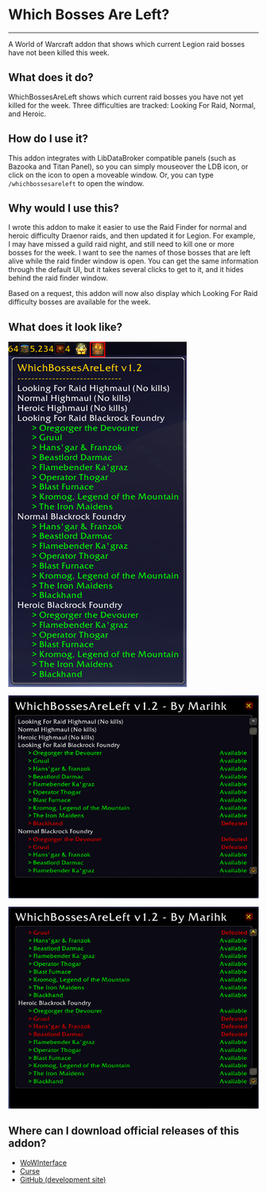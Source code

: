 # Which Bosses Are Left?
---

A World of Warcraft addon that shows which current Legion raid bosses have not been
killed this week.

## What does it do?

WhichBossesAreLeft shows which current raid bosses you have not yet killed for
the week. Three difficulties are tracked: Looking For Raid, Normal, and Heroic.

## How do I use it?

This addon integrates with LibDataBroker compatible panels (such as Bazooka and
Titan Panel), so you can simply mouseover the LDB icon, or click on the icon
to open a moveable window. Or, you can type `/whichbossesareleft` to open
the window.

## Why would I use this?

I wrote this addon to make it easier to use the Raid Finder for normal and
heroic difficulty Draenor raids, and then updated it for Legion. For example,
I may have missed a guild raid night, and still need to kill one or more
bosses for the week. I want to see the names of those bosses that are left
alive while the raid finder window is open. You can get the same information
through the default UI, but it takes several clicks to get to it, and it
hides behind the raid finder window.

Based on a request, this addon will now also display which Looking For Raid
difficulty bosses are available for the week.

## What does it look like?

![](https://github.com/jhegg/wow-which-bosses-are-left/blob/gh-pages/images/which-bosses-are-left-tooltip.png)

![](https://github.com/jhegg/wow-which-bosses-are-left/blob/gh-pages/images/which-bosses-are-left_top.png)

![](https://github.com/jhegg/wow-which-bosses-are-left/blob/gh-pages/images/which-bosses-are-left_bottom.png)

## Where can I download official releases of this addon?

* [WoWInterface](http://www.wowinterface.com/downloads/info23546-WhichBossesAreLeft.html)
* [Curse](http://www.curse.com/addons/wow/whichbossesareleft)
* [GitHub (development site)](https://github.com/jhegg/wow-which-bosses-are-left/)
